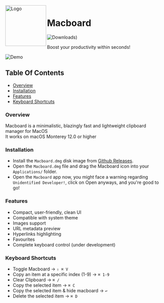 <img width="128px" src="https://i.imgur.com/QzlSfHn.png" alt="Logo" align="left" />

# Macboard
![Downloads)](https://img.shields.io/github/downloads/27Saumya/Macboard/total?style=for-the-badge&color=%23a1ada4&link=https%3A%2F%2Fgithub.com%2F27Saumya%2FMacboard%2Freleases%2Flatest)

Boost your productivity within seconds!

![Demo](https://github.com/27Saumya/Macboard/assets/64534496/2589179c-e370-4aea-bbd8-9b3a7012b685)

## Table Of Contents
- [Overview](https://github.com/27Saumya/Macboard#Overview)
- [Installation](https://github.com/27Saumya/Macboard#Installation)
- [Features](https://github.com/27Saumya/Macboard#Features)
- [Keyboard Shortcuts](https://github.com/27Saumya/Macboard#Keyboard-Shortcuts)

### Overview

Macboard is a minimalistic, blazingly fast and lightweight clipboard manager for MacOS
<br />
It works on macOS Monterey 12.0 or higher

### Installation

- Install the `Macboard.dmg` disk image from [Github Releases](https://github.com/27Saumya/Macboard/releases).
- Open the `Macboard.dmg` file and drag the Macboard icon into your `Applications/` folder.
- Open the `Macboard` app now, you might face a warning regarding `Unidentified Developer!`, click on Open anyways, and you're good to go!

### Features

- Compact, user-friendly, clean UI
- Compatible with system theme
- Images support
- URL metadata preview
- Hyperlinks highlighting
- Favourites
- Complete keyboard control (under development)

### Keyboard Shortcuts

- Toggle Macboard -> `⇧ ⌘ V`
- Copy an item at a specific index (1-9) -> `⌘ 1-9`
- Clear Clipboard -> `⌘ /`
- Copy the selected item -> `⌘ C`
- Copy the selected item & hide macboard -> `↩`
- Delete the selected item -> `⌘ D`
